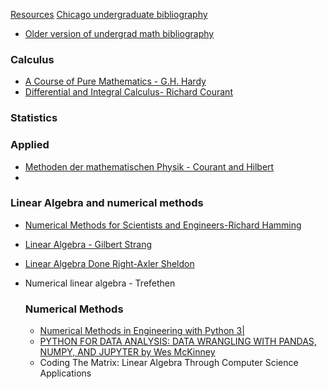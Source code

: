 [Resources](Resources.md)
[Chicago undergraduate bibliography](https://github.com/ystael/chicago-ug-math-bib)
- [Older version of undergrad math bibliography](https://www.ocf.berkeley.edu/~abhishek/chicmath.htm)

### Calculus
- [A Course of Pure Mathematics - G.H. Hardy](https://en.m.wikipedia.org/wiki/A_Course_of_Pure_Mathematics)
- [Differential and Integral Calculus- Richard Courant](https://en.m.wikipedia.org/wiki/Richard_Courant)
### Statistics


### Applied
- [Methoden der mathematischen Physik - Courant and Hilbert](https://en.m.wikipedia.org/wiki/Methoden_der_mathematischen_Physik)
- 
### Linear Algebra and numerical methods

- [Numerical Methods for Scientists and Engineers-Richard Hamming](https://en.m.wikipedia.org/wiki/Richard_Hamming)
    
- [Linear Algebra - Gilbert Strang](https://scicomp.stackexchange.com/questions/1040/which-linear-algebra-texts-should-i-read-before-learning-numerical-linear-algebr)
    
- [Linear Algebra Done Right-Axler Sheldon](https://scicomp.stackexchange.com/questions/1040/which-linear-algebra-texts-should-i-read-before-learning-numerical-linear-algebr)
    
- Numerical linear algebra - Trefethen
    
    ### Numerical Methods
    
    - [Numerical Methods in Engineering with Python 3|](https://books.google.co.jp/books/about/Numerical_Methods_in_Engineering_with_Py.html?id=aJkXoxxoCoUC&redir_esc=y)
    - [PYTHON FOR DATA ANALYSIS: DATA WRANGLING WITH PANDAS, NUMPY, AND JUPYTER by Wes McKinney](https://pythonbooks.org/topical-books/numeric-and-big-data/)
    - Coding The Matrix: Linear Algebra Through Computer Science Applications
    
